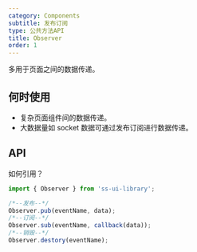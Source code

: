 ```yaml
---
category: Components
subtitle: 发布订阅
type: 公共方法API
title: Observer
order: 1
---
```


多用于页面之间的数据传递。

## 何时使用

- 复杂页面组件间的数据传递。
- 大数据量如 socket 数据可通过发布订阅进行数据传递。

## API

如何引用？

```jsx
import { Observer } from 'ss-ui-library';

/*--发布--*/
Observer.pub(eventName, data);
/*--订阅--*/
Observer.sub(eventName, callback(data));
/*--销毁--*/
Observer.destory(eventName);
```
